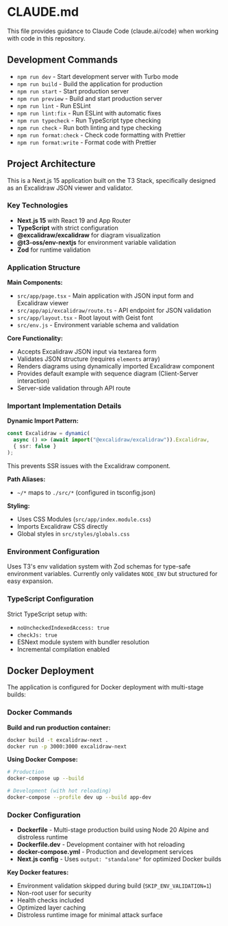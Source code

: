 # CLAUDE.md

This file provides guidance to Claude Code (claude.ai/code) when working with code in this repository.

## Development Commands

- `npm run dev` - Start development server with Turbo mode
- `npm run build` - Build the application for production
- `npm run start` - Start production server
- `npm run preview` - Build and start production server
- `npm run lint` - Run ESLint
- `npm run lint:fix` - Run ESLint with automatic fixes
- `npm run typecheck` - Run TypeScript type checking
- `npm run check` - Run both linting and type checking
- `npm run format:check` - Check code formatting with Prettier
- `npm run format:write` - Format code with Prettier

## Project Architecture

This is a Next.js 15 application built on the T3 Stack, specifically designed as an Excalidraw JSON viewer and validator.

### Key Technologies
- **Next.js 15** with React 19 and App Router
- **TypeScript** with strict configuration
- **@excalidraw/excalidraw** for diagram visualization
- **@t3-oss/env-nextjs** for environment variable validation
- **Zod** for runtime validation

### Application Structure

**Main Components:**
- `src/app/page.tsx` - Main application with JSON input form and Excalidraw viewer
- `src/app/api/excalidraw/route.ts` - API endpoint for JSON validation
- `src/app/layout.tsx` - Root layout with Geist font
- `src/env.js` - Environment variable schema and validation

**Core Functionality:**
- Accepts Excalidraw JSON input via textarea form
- Validates JSON structure (requires `elements` array)
- Renders diagrams using dynamically imported Excalidraw component
- Provides default example with sequence diagram (Client-Server interaction)
- Server-side validation through API route

### Important Implementation Details

**Dynamic Import Pattern:**
```typescript
const Excalidraw = dynamic(
  async () => (await import("@excalidraw/excalidraw")).Excalidraw,
  { ssr: false }
);
```
This prevents SSR issues with the Excalidraw component.

**Path Aliases:**
- `~/*` maps to `./src/*` (configured in tsconfig.json)

**Styling:**
- Uses CSS Modules (`src/app/index.module.css`)
- Imports Excalidraw CSS directly
- Global styles in `src/styles/globals.css`

### Environment Configuration

Uses T3's env validation system with Zod schemas for type-safe environment variables. Currently only validates `NODE_ENV` but structured for easy expansion.

### TypeScript Configuration

Strict TypeScript setup with:
- `noUncheckedIndexedAccess: true`
- `checkJs: true` 
- ESNext module system with bundler resolution
- Incremental compilation enabled

## Docker Deployment

The application is configured for Docker deployment with multi-stage builds:

### Docker Commands

**Build and run production container:**
```bash
docker build -t excalidraw-next .
docker run -p 3000:3000 excalidraw-next
```

**Using Docker Compose:**
```bash
# Production
docker-compose up --build

# Development (with hot reloading)
docker-compose --profile dev up --build app-dev
```

### Docker Configuration

- **Dockerfile** - Multi-stage production build using Node 20 Alpine and distroless runtime
- **Dockerfile.dev** - Development container with hot reloading
- **docker-compose.yml** - Production and development services
- **Next.js config** - Uses `output: "standalone"` for optimized Docker builds

**Key Docker features:**
- Environment validation skipped during build (`SKIP_ENV_VALIDATION=1`)
- Non-root user for security
- Health checks included
- Optimized layer caching
- Distroless runtime image for minimal attack surface